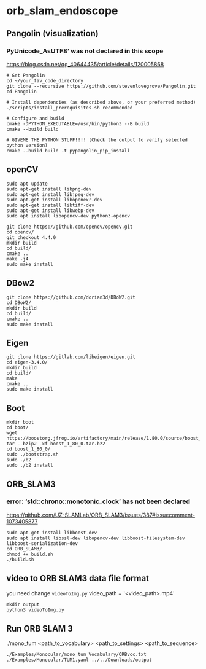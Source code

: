# orb_slam_endoscope


## Pangolin (visualization)

### PyUnicode_AsUTF8’ was not declared in this scope
https://blog.csdn.net/qq_40644435/article/details/120005868

```
# Get Pangolin
cd ~/your_fav_code_directory
git clone --recursive https://github.com/stevenlovegrove/Pangolin.git
cd Pangolin

# Install dependencies (as described above, or your preferred method)
./scripts/install_prerequisites.sh recommended

# Configure and build
cmake -DPYTHON_EXECUTABLE=/usr/bin/python3 --B build
cmake --build build

# GIVEME THE PYTHON STUFF!!!! (Check the output to verify selected python version)
cmake --build build -t pypangolin_pip_install

```

## openCV
```
sudo apt update
sudo apt-get install libpng-dev
sudo apt-get install libjpeg-dev
sudo apt-get install libopenexr-dev
sudo apt-get install libtiff-dev
sudo apt-get install libwebp-dev
sudo apt install libopencv-dev python3-opencv

git clone https://github.com/opencv/opencv.git
cd opencv/
git checkout 4.4.0
mkdir build
cd build/
cmake ..
make -j4
sudo make install
```

## DBow2
```
git clone https://github.com/dorian3d/DBoW2.git
cd DBoW2/
mkdir build
cd build/
cmake ..
sudo make install
```

## Eigen

```
git clone https://gitlab.com/libeigen/eigen.git
cd eigen-3.4.0/
mkdir build
cd build/
make
cmake ..
sudo make install
```

## Boot
```
mkdir boot
cd boot/
wget https://boostorg.jfrog.io/artifactory/main/release/1.80.0/source/boost_1_80_0.tar.bz2
tar --bzip2 -xf boost_1_80_0.tar.bz2
cd boost_1_80_0/
sudo ./bootstrap.sh
sudo ./b2
sudo ./b2 install
```

## ORB_SLAM3

### error: ‘std::chrono::monotonic_clock’ has not been declared
https://github.com/UZ-SLAMLab/ORB_SLAM3/issues/387#issuecomment-1073405877

```
sudo apt-get install libboost-dev
sudo apt install libssl-dev libopencv-dev libboost-filesystem-dev libboost-serialization-dev
cd ORB_SLAM3/
chmod +x build.sh
./build.sh 
```

## video to ORB SLAM3 data file format
you need change `videoToImg.py` 
video_path = '<video_path>.mp4'

```
mkdir output
python3 videoToImg.py
```

## Run ORB SLAM 3

./mono_tum <path_to_vocabulary> <path_to_settings> <path_to_sequence>
```
./Examples/Monocular/mono_tum Vocabulary/ORBvoc.txt ./Examples/Monocular/TUM1.yaml ../../Downloads/output
```
